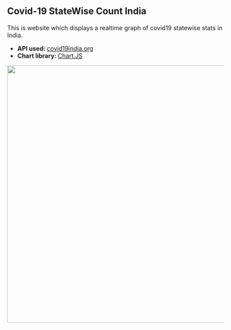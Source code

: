 <p>
<h2>
Covid-19 StateWise Count India
</h2>
</p>
<p>
This is website which displays a realtime graph of covid19 statewise stats in India.
<ul>
<li><b>API used: </b><a href = "https://covid19india.org">covid19india.org</a></li>
<li><b>Chart library: </b><a href = "https://www.chartjs.org/">Chart.JS</a></li>
</ul>
</p>
<p>
  <image src="https://raw.githubusercontent.com/lostmartian/Covid-19-Tracker/master/feel.png" height=600 width=1500>
    </p>
